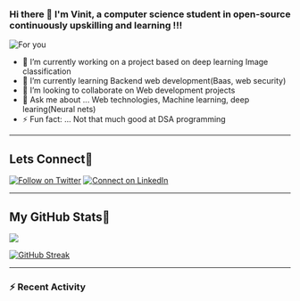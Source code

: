 ### Hi there 👋 I'm **Vinit**, a computer science student in open-source continuously upskilling and learning !!!

![For you](https://i.pinimg.com/originals/8b/cc/73/8bcc73d09059f4ee92b11b454badd46f.png)
<!--**VinitGurjar/VinitGurjar** is a ✨ _special_ ✨ repository because its `README.md` (this file) appears on your GitHub profile.
 🤔 I’m looking for help with ...\
 - 📫 How to reach me: ...
- 📫 How to reach me: ...-->

- 🔭 I’m currently working on a project based on deep learning Image classification
- 🌱 I’m currently learning Backend web development(Baas, web security)
- 👯 I’m looking to collaborate on Web development projects
- 💬 Ask me about ... Web technologies, Machine learning, deep learing(Neural nets)
- ⚡ Fun fact: ... Not that much good at DSA programming 

---
## Lets Connect🔗
   [![Follow on Twitter](https://img.shields.io/badge/--twitter?label=Twitter&logo=Twitter&style=social)](https://twitter.com/bhaktkage)
   [![Connect on LinkedIn](https://img.shields.io/badge/--linkedin?label=LinkedIn&logo=LinkedIn&style=social)](https://www.linkedin.com/in/vinit-gurjar-48280921a/)

---

## My GitHub Stats🧬
<img 
   src="https://github-readme-stats.vercel.app/api?username=VinitGurjar&show_icons=true&theme=midnight-purple" 
/>

[![GitHub Streak](https://streak-stats.demolab.com/?user=VinitGurjar&theme=dark)](https://git.io/streak-stats)
<!--[![Readme Card](https://github-readme-stats.vercel.app/api/pin/?username=VinitGurjar&repo=Web-socket-chatApp)](https://github.com/anuraghazra/github-readme-stats)-->
<!--[![Top Langs](https://github-readme-stats.vercel.app/api/top-langs/?username=VinitGurjar&layout=compact)](https://github.com/anuraghazra/github-readme-stats)-->

---
### :zap: Recent Activity

 <!--START_SECTION:activity-->


